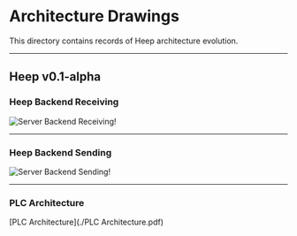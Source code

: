 # Architecture Drawings
This directory contains records of Heep architecture evolution. 

--------

## Heep v0.1-alpha

### Heep Backend Receiving

![Server Backend Receiving!](./HeepBackendReceiving.png)

--------

### Heep Backend Sending

![Server Backend Sending!](./HeepBackendSending.png)

--------

### PLC Architecture

[PLC Architecture](./PLC Architecture.pdf)